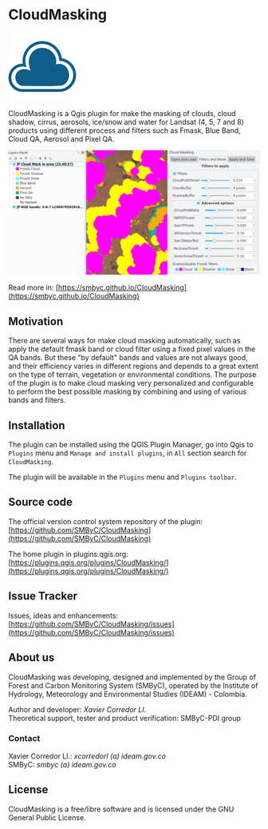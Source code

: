 # CloudMasking

![](icons/cloud_masking.svg)

CloudMasking is a Qgis plugin for make the masking of clouds, cloud shadow, cirrus, aerosols, ice/snow and water for Landsat (4, 5, 7 and 8) products using different process and filters such as Fmask, Blue Band, Cloud QA, Aerosol and Pixel QA.

![](docs/img/general.png)

Read more in: [https://smbyc.github.io/CloudMasking](https://smbyc.github.io/CloudMasking)

## Motivation

There are several ways for make cloud masking automatically, such as apply the default fmask band or cloud filter using a fixed pixel values in the QA bands. But these "by default" bands and values are not always good, and their efficiency varies in different regions and depends to a great extent on the type of terrain, vegetation or environmental conditions. The purpose of the plugin is to make cloud masking very personalized and configurable to perform the best possible masking by combining and using of various bands and filters.

## Installation

The plugin can be installed using the QGIS Plugin Manager, go into Qgis to `Plugins` menu and `Manage and install plugins`, in `All` section search for `CloudMasking`.

The plugin will be available in the `Plugins` menu and `Plugins toolbar`.

## Source code

The official version control system repository of the plugin:
[https://github.com/SMByC/CloudMasking](https://github.com/SMByC/CloudMasking)

The home plugin in plugins.qgis.org: [https://plugins.qgis.org/plugins/CloudMasking/](https://plugins.qgis.org/plugins/CloudMasking/)

## Issue Tracker

Issues, ideas and enhancements: [https://github.com/SMByC/CloudMasking/issues](https://github.com/SMByC/CloudMasking/issues)

## About us

CloudMasking was developing, designed and implemented by the Group of Forest and Carbon Monitoring System (SMByC), operated by the Institute of Hydrology, Meteorology and Environmental Studies (IDEAM) - Colombia.

Author and developer: *Xavier Corredor Ll.*  
Theoretical support, tester and product verification: SMByC-PDI group

### Contact

Xavier Corredor Ll.: *xcorredorl (a) ideam.gov.co*  
SMByC: *smbyc (a) ideam.gov.co*

## License

CloudMasking is a free/libre software and is licensed under the GNU General Public License.
